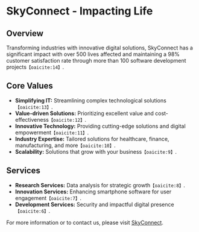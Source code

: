 # SkyConnect - Impacting Life

## Overview
Transforming industries with innovative digital solutions, SkyConnect has a significant impact with over 500 lives affected and maintaining a 98% customer satisfaction rate through more than 100 software development projects&#8203;``【oaicite:14】``&#8203;.

## Core Values
- **Simplifying IT:** Streamlining complex technological solutions&#8203;``【oaicite:13】``&#8203;.
- **Value-driven Solutions:** Prioritizing excellent value and cost-effectiveness&#8203;``【oaicite:12】``&#8203;.
- **Innovative Technology:** Providing cutting-edge solutions and digital empowerment&#8203;``【oaicite:11】``&#8203;.
- **Industry Expertise:** Tailored solutions for healthcare, finance, manufacturing, and more&#8203;``【oaicite:10】``&#8203;.
- **Scalability:** Solutions that grow with your business&#8203;``【oaicite:9】``&#8203;.

## Services
- **Research Services:** Data analysis for strategic growth&#8203;``【oaicite:8】``&#8203;.
- **Innovation Services:** Enhancing smartphone software for user engagement&#8203;``【oaicite:7】``&#8203;.
- **Development Services:** Security and impactful digital presence&#8203;``【oaicite:6】``&#8203;.


For more information or to contact us, please visit [SkyConnect](http://skyconnect.co.tz/).
